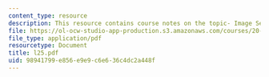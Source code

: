 ```yaml
---
content_type: resource
description: This resource contains course notes on the topic- Image Segmentation.
file: https://ol-ocw-studio-app-production.s3.amazonaws.com/courses/20-482j-foundations-of-algorithms-and-computational-techniques-in-systems-biology-spring-2006/98941799e856e9e9c6e636c4dc2a448f_l25.pdf
file_type: application/pdf
resourcetype: Document
title: l25.pdf
uid: 98941799-e856-e9e9-c6e6-36c4dc2a448f
---
```


